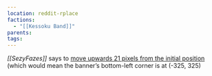 ```yaml
---
location: reddit-rplace
factions:
  - "[[Kessoku Band]]"
parents: 
tags: 
---
```

*[[SezyFazes]]* says to [move upwards 21 pixels from the initial position](https://discord.com/channels/1093664259273130084/1131230952119615600/1131575343724109904) (which would mean the banner’s bottom-left corner is at (-325, 325)

